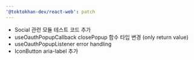 ```yaml
---
'@toktokhan-dev/react-web': patch
---
```


- Social 관련 모듈 테스트 코드 추가
- useOauthPopupCallback closePopup 함수 타입 변경 (only return value)
- useOauthPopupListener error handling
- IconButton aria-label 추가
